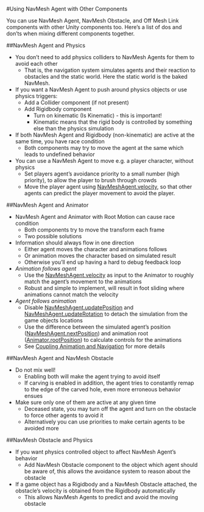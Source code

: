 #Using NavMesh Agent with Other Components

You can use NavMesh Agent, NavMesh Obstacle, and Off Mesh Link components with other Unity components too. Here’s a list of dos and don’ts when mixing different components together. 

##NavMesh Agent and Physics

- You don’t need to add physics colliders to NavMesh Agents for them to avoid each other
    - That is, the navigation system simulates agents and their reaction to obstacles and the static world. Here the static world is the baked NavMesh.
- If you want a NavMesh Agent to push around physics objects or use physics triggers:
    - Add a Collider component (if not present)
    - Add Rigidbody component
        - Turn on kinematic (Is Kinematic) - this is important!
        - Kinematic means that the rigid body is controlled by something else than the physics simulation
- If both NavMesh Agent and Rigidbody (non-kinematic) are active at the same time, you have race condition
    - Both components may try to move the agent at the same which leads to undefined behavior 
- You can use a NavMesh Agent to move e.g. a player character, without physics
    - Set players agent’s avoidance priority to a small number (high priority), to allow the player to brush through crowds
    - Move the player agent using [NavMeshAgent.velocity](ScriptRef:AI.NavMeshAgent-velocity.html), so that other agents can predict the player movement to avoid the player.

##NavMesh Agent and Animator

- NavMesh Agent and Animator with Root Motion can cause race condition
    - Both components try to move the transform each frame
    - Two possible solutions
- Information should always flow in one direction
    - Either agent moves the character and animations follows
    - Or animation moves the character based on simulated result
    - Otherwise you’ll end up having a hard to debug feedback loop
- *Animation follows agent*
    - Use the [NavMeshAgent.velocity](ScriptRef:AI.NavMeshAgent-velocity.html) as input to the Animator to roughly match the agent’s movement to the animations 
    - Robust and simple to implement, will result in foot sliding where animations cannot match the velocity
- *Agent follows animation*
    - Disable [NavMeshAgent.updatePosition](ScriptRef:AI.NavMeshAgent-updatePosition.html) and [NavMeshAgent.updateRotation](ScriptRef:AI.NavMeshAgent-updateRotation.html) to detach the simulation from the game objects locations
    - Use the difference between the simulated agent’s position ([NavMeshAgent.nextPosition](ScriptRef:AI.NavMeshAgent-nextPosition.html)) and animation root ([Animator.rootPosition](ScriptRef:Animator-rootPosition.html)) to calculate controls for the animations
    - See [Coupling Animation and Navigation](nav-CouplingAnimationAndNavigation) for more details

##NavMesh Agent and NavMesh Obstacle 

- Do not mix well!
    - Enabling both will make the agent trying to avoid itself
    - If carving is enabled in addition, the agent tries to constantly remap to the edge of the carved hole, even more erroneous behavior ensues
- Make sure only one of them are active at any given time
    - Deceased state, you may turn off the agent and turn on the obstacle to force other agents to avoid it
    - Alternatively you can use priorities to make certain agents to be avoided more 

##NavMesh Obstacle and Physics

- If you want physics controlled object to affect NavMesh Agent’s behavior
    - Add NavMesh Obstacle component to the object which agent should be aware of, this allows the avoidance system to reason about the obstacle
- If a game object has a Rigidbody and a NavMesh Obstacle attached, the obstacle’s velocity is obtained from the Rigidbody automatically
    - This allows NavMesh Agents to predict and avoid the moving obstacle

